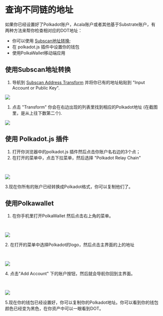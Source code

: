 # 查询不同链的地址

如果你已经设置好了Polkadot账户，Acala账户或者其他基于Substrate账户，有两种方法来帮你检查相对应的DOT地址：

* 你可以使用 [Subscan地址转换](https://acala-testnet.subscan.io/tools/ss58\_transform);
* 在 polkadot.js 插件中设置你的钱包
* 使用PolkaWallet移动端应用

## 使用Subscan地址转换 <a href="#using-subscan-transform" id="using-subscan-transform"></a>

1. 导航到 [Subscan Address Transform](https://acala-testnet.subscan.io/tools/ss58\_transform) 并将你已有的地址粘贴到 "Input Account or Public Key".

![](https://i.imgur.com/v7damrj.png)

1. 点击 "Transform" 你会在右边出现的列表里找到相应的Polkadot地址 (在截图里，是从上往下数第二个).

![](https://i.imgur.com/bv0T6dD.png)

## 使用 Polkadot.js 插件 <a href="#using-polkadot.js-extension" id="using-polkadot.js-extension"></a>

1. 打开你浏览器中的polkadot.js 插件然后点击你账户名右边的3个点；
2. 在打开的菜单中，点击下拉菜单，然后选择 "Polkadot Relay Chain"​

​

![](https://i.imgur.com/GxbRxhs.jpg)

3.现在你所有的账户已经转换成Polkadot格式，你可以复制他们了。

## 使用Polkawallet <a href="#using-polkawallet" id="using-polkawallet"></a>

1. 在你手机里打开PolkaWallet 然后点击右上角的菜单。

​

![](https://i.imgur.com/JwPrsVe.jpg%20=250x)

2\. 在打开的菜单中选择Polkadot的logo，然后点击主界面的上的地址

​

![](https://i.imgur.com/YGx8nne.jpg%20=250x)

4\. 点击"Add Account" 下的账户按钮，然后就会导航你回到主界面。

​​

![](https://i.imgur.com/JwPrsVe.jpg%20=250x)

5.现在你的钱包已经设置好，你可以复制你的Polkadot地址。你可以看到你的钱包颜色已经变为黑色，在你资产中可以一眼看到DOT。
